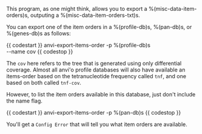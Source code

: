 This program, as one might think, allows you to export a %(misc-data-item-orders)s, outputing a %(misc-data-item-orders-txt)s. 

You can export one of the item orders in a %(profile-db)s, %(pan-db)s, or %(genes-db)s as follows: 

{{ codestart }}
anvi-export-items-order -p %(profile-db)s \
                        --name cov
{{ codestop }}

The `cov` here refers to the tree that is generated using only differential coverage. Almost all anvi'o profile databases will also have available an items-order based on the tetranucleotide frequency called `tnf`, and one based on both called `tnf-cov`. 

However, to list the item orders available in this database, just don't include the name flag.  

{{ codestart }}
anvi-export-items-order -p %(pan-db)s 
{{ codestop }}

You'll get a `Config Error` that will tell you what item orders are available. 
